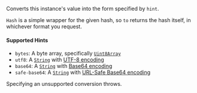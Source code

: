 Converts this instance's value into the form specified by `hint`.

`Hash` is a simple wrapper for the given hash, so `to` returns the hash itself, in whichever format you request.

#### Supported Hints
- `bytes`: A byte array, specifically [`Uint8Array`]()
- `utf8`: A [`String`]() with [UTF-8 encoding]()
- `base64`: A [`String`]() with [Base64 encoding]()
- `safe-base64`: A [`String`]() with [URL-Safe Base64 encoding]()

Specifying an unsupported conversion throws.
